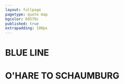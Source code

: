 ```yaml
---
layout: fullpage
pagetype: quote map
bgcolor: 69579c
published: true
extrapadding: 100px
---
```


<div class="mapstage"></div>

# BLUE LINE
# O'HARE TO SCHAUMBURG
